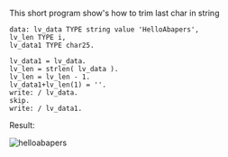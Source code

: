 This short program show's how to trim last char in string


```console
data: lv_data TYPE string value 'HelloAbapers',
lv_len TYPE i,
lv_data1 TYPE char25.

lv_data1 = lv_data.
lv_len = strlen( lv_data ).
lv_len = lv_len - 1.
lv_data1+lv_len(1) = ''.
write: / lv_data.
skip.
write: / lv_data1.
```
Result:


![helloabapers](https://github.com/GrzegorzKraszewski/GK_abap_daily_tips/assets/141272893/59d9f830-2528-47aa-ad09-91c679f01882)

